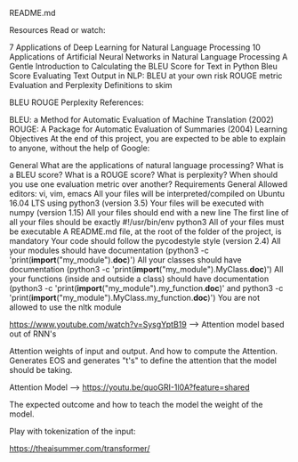 README.md

Resources
Read or watch:

7 Applications of Deep Learning for Natural Language Processing
10 Applications of Artificial Neural Networks in Natural Language Processing
A Gentle Introduction to Calculating the BLEU Score for Text in Python
Bleu Score
Evaluating Text Output in NLP: BLEU at your own risk
ROUGE metric
Evaluation and Perplexity
Definitions to skim

BLEU
ROUGE
Perplexity
References:

BLEU: a Method for Automatic Evaluation of Machine Translation (2002)
ROUGE: A Package for Automatic Evaluation of Summaries (2004)
Learning Objectives
At the end of this project, you are expected to be able to explain to anyone, without the help of Google:

General
What are the applications of natural language processing?
What is a BLEU score?
What is a ROUGE score?
What is perplexity?
When should you use one evaluation metric over another?
Requirements
General
Allowed editors: vi, vim, emacs
All your files will be interpreted/compiled on Ubuntu 16.04 LTS using python3 (version 3.5)
Your files will be executed with numpy (version 1.15)
All your files should end with a new line
The first line of all your files should be exactly #!/usr/bin/env python3
All of your files must be executable
A README.md file, at the root of the folder of the project, is mandatory
Your code should follow the pycodestyle style (version 2.4)
All your modules should have documentation (python3 -c 'print(__import__("my_module").__doc__)')
All your classes should have documentation (python3 -c 'print(__import__("my_module").MyClass.__doc__)')
All your functions (inside and outside a class) should have documentation (python3 -c 'print(__import__("my_module").my_function.__doc__)' and python3 -c 'print(__import__("my_module").MyClass.my_function.__doc__)')
You are not allowed to use the nltk module


https://www.youtube.com/watch?v=SysgYptB19 --> Attention model based out of RNN's

Attention weights of input and output. And how to compute the Attention. Generates EOS and generates "t's" to define the attention that the model should be taking. 

Attention Model --> https://youtu.be/quoGRI-1l0A?feature=shared

The expected outcome and how to teach the model the weight of the model. 

Play with tokenization of the input: 

https://theaisummer.com/transformer/

